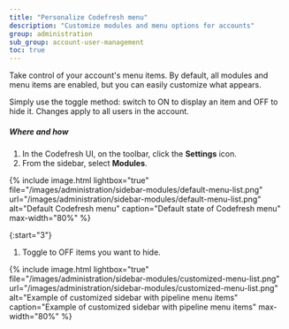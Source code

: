 ```yaml
---
title: "Personalize Codefresh menu"
description: "Customize modules and menu options for accounts"
group: administration
sub_group: account-user-management
toc: true
---
```



Take control of your account's menu items. By default, all modules and menu items are enabled, but you can easily customize what appears.

Simply use the toggle method: switch to ON to display an item and OFF to hide it. Changes apply to all users in the account.


##### Where and how
1. In the Codefresh UI, on the toolbar, click the **Settings** icon.
1. From the sidebar, select **Modules**.

{% include 
   image.html 
   lightbox="true" 
   file="/images/administration/sidebar-modules/default-menu-list.png" 
   url="/images/administration/sidebar-modules/default-menu-list.png" 
   alt="Default Codefresh menu" 
   caption="Default state of Codefresh menu"
   max-width="80%" 
   %}

{:start="3"}
1. Toggle to OFF items you want to hide.

{% include 
   image.html 
   lightbox="true" 
   file="/images/administration/sidebar-modules/customized-menu-list.png" 
   url="/images/administration/sidebar-modules/customized-menu-list.png" 
   alt="Example of customized sidebar with pipeline menu items" 
   caption="Example of customized sidebar with pipeline menu items"
   max-width="80%" 
   %}






